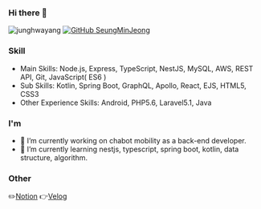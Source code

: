 ### Hi there 👋

![junghwayang](https://komarev.com/ghpvc/?username=seungmin3577)
[![GitHub SeungMinJeong](https://img.shields.io/github/followers/seungmin3577?label=Follow&style=social)](https://github.com/seungmin3577)

### Skill
- Main Skills: Node.js, Express, TypeScript, NestJS, MySQL, AWS, REST API,  Git, JavaScript( ES6 )
- Sub Skills: Kotlin, Spring Boot, GraphQL, Apollo, React, EJS, HTML5, CSS3
- Other Experience Skills: Android, PHP5.6, Laravel5.1, Java


### I'm
- 🔭 I’m currently working on chabot mobility as a back-end developer.
- 🌱 I’m currently learning nestjs, typescript, spring boot, kotlin, data structure, algorithm.

### Other
✏️[Notion][notionlink]
👉[Velog][bloglink]

[ablepenlink]: http://ablepen.co.kr
[thejeamoolink]: https://play.google.com/store/apps/details?id=kr.co.thefc.jaemoodesign&hl=ko&gl=US
[chabotprimelink]: https://apps.apple.com/kr/app/차봇프라임/id1492427449
[bloglink]: https://velog.io/@seungmin3577
[notionlink]: https://seungmin3577.notion.site/7c6b18df4e35410ea0cd6ad4f78330f6
<!--
**seungmin3577/seungmin3577** is a ✨ _special_ ✨ repository because its `README.md` (this file) appears on your GitHub profile.

Here are some ideas to get you started:

- 🔭 I’m currently working on ...
- 🌱 I’m currently learning ...
- 👯 I’m looking to collaborate on ...
- 🤔 I’m looking for help with ...
- 💬 Ask me about ...
- 📫 How to reach me: ...
- 😄 Pronouns: ...
- ⚡ Fun fact: ...
-->
